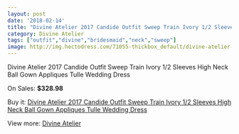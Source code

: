 ```yaml
---
layout: post
date: '2018-02-14'
title: "Divine Atelier 2017 Candide Outfit Sweep Train Ivory 1/2 Sleeves High Neck Ball Gown Appliques Tulle Wedding Dress"
category: Divine Atelier
tags: ["outfit","divine","bridesmaid","neck","sweep"]
image: http://img.hectodress.com/71055-thickbox_default/divine-atelier-2017-candide-outfit-sweep-train-ivory-1-2-sleeves-high-neck-ball-gown-appliques-tulle-wedding-dress.jpg
---
```

Divine Atelier 2017 Candide Outfit Sweep Train Ivory 1/2 Sleeves High Neck Ball Gown Appliques Tulle Wedding Dress

On Sales: **$328.98**
<a href="https://www.hectodress.com/divine-atelier/22159-divine-atelier-2017-candide-outfit-sweep-train-ivory-1-2-sleeves-high-neck-ball-gown-appliques-tulle-wedding-dress.html"><amp-img layout="responsive" width="600" height="600" src="//img.hectodress.com/71055-thickbox_default/divine-atelier-2017-candide-outfit-sweep-train-ivory-1-2-sleeves-high-neck-ball-gown-appliques-tulle-wedding-dress.jpg" alt="Divine Atelier 2017 Candide Outfit Sweep Train Ivory 1/2 Sleeves High Neck Ball Gown Appliques Tulle Wedding Dress 0" /></a>
<a href="https://www.hectodress.com/divine-atelier/22159-divine-atelier-2017-candide-outfit-sweep-train-ivory-1-2-sleeves-high-neck-ball-gown-appliques-tulle-wedding-dress.html"><amp-img layout="responsive" width="600" height="600" src="//img.hectodress.com/71056-thickbox_default/divine-atelier-2017-candide-outfit-sweep-train-ivory-1-2-sleeves-high-neck-ball-gown-appliques-tulle-wedding-dress.jpg" alt="Divine Atelier 2017 Candide Outfit Sweep Train Ivory 1/2 Sleeves High Neck Ball Gown Appliques Tulle Wedding Dress 1" /></a>

Buy it: [Divine Atelier 2017 Candide Outfit Sweep Train Ivory 1/2 Sleeves High Neck Ball Gown Appliques Tulle Wedding Dress](https://www.hectodress.com/divine-atelier/22159-divine-atelier-2017-candide-outfit-sweep-train-ivory-1-2-sleeves-high-neck-ball-gown-appliques-tulle-wedding-dress.html "Divine Atelier 2017 Candide Outfit Sweep Train Ivory 1/2 Sleeves High Neck Ball Gown Appliques Tulle Wedding Dress")

View more: [Divine Atelier](https://www.hectodress.com/371-divine-atelier "Divine Atelier")